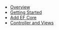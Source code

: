 - [Overview](overview.md)
- [Getting Started](getting-started.md)
- [Add EF Core](add-ef-core.md)
- [Controller and Views](controller-and-views.md)